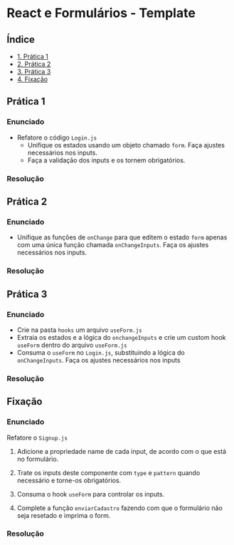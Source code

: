 # React e Formulários - Template

## Índice

-   [1. Prática 1](#prática-1)
-   [2. Prática 2](#prática-2)
-   [3. Prática 3](#prática-3)
-   [4. Fixação](#fixação)

## Prática 1

### Enunciado

-   Refatore o código `Login.js`
    -   Unifique os estados usando um objeto chamado `form`. Faça ajustes necessários nos inputs.
    -   Faça a validação dos inputs e os tornem obrigatórios.

### Resolução

## Prática 2

### Enunciado

-   Unifique as funções de `onChange` para que editem o estado `form` apenas com uma única função chamada `onChangeInputs`. Faça os ajustes necessários nos inputs.

### Resolução

## Prática 3

### Enunciado

-   Crie na pasta `hooks` um arquivo `useForm.js`
-   Extraia os estados e a lógica do `onchangeInputs` e crie um custom hook `useForm` dentro do arquivo `useForm.js`
-   Consuma o `useForm` no `Login.js`, substituindo a lógica do `onChangeInputs`. Faça os ajustes necessários nos inputs

### Resolução

## Fixação

### Enunciado

Refatore o `Signup.js`

1. Adicione a propriedade name de cada input, de acordo com o que está no formulário.

2. Trate os inputs deste componente com `type` e `pattern` quando necessário e torne-os obrigatórios.

3. Consuma o hook `useForm` para controlar os inputs.

4. Complete a função `enviarCadastro` fazendo com que o formulário não seja resetado e imprima o form.

### Resolução
